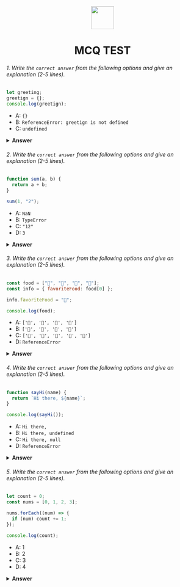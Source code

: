 <div align="center">
  <img height="60" src="https://edurev.gumlet.io/AllImages/original/ApplicationImages/CourseImages/944e5d47-8c55-4a89-91e5-22ab5f2798fc_CI.png">
  <h1>MCQ TEST</h1>
</div>

###### 1. Write the `correct answer` from the following options and give an explanation (2-5 lines).

```javascript
let greeting;
greetign = {};
console.log(greetign);
```

- A: `{}`
- B: `ReferenceError: greetign is not defined`
- C: `undefined`

<details><summary><b>Answer</b></summary>
<p>

#### Answer: A
the greeting variable is initialize with let, then an empty object is put on that variable. So, the greating variable have an empty object. If we print the greeting we oviously get an empty object.



</p>
</details>

###### 2. Write the `correct answer` from the following options and give an explanation (2-5 lines).

```javascript
function sum(a, b) {
  return a + b;
}

sum(1, "2");
```

- A: `NaN`
- B: `TypeError`
- C: `"12"`
- D: `3`

<details><summary><b>Answer</b></summary>
<p>

#### Answer: C
If we add a string with an integer in javascript we will get a string in return. Here in function take two variable as parameter, then return the summation of a and b. The function is called by an interger 1 and a string '2'. So, according to rules function will concatenate 1 and '2' as '12' and return it.

<i>Write your explanation here</i>

</p>
</details>

###### 3. Write the `correct answer` from the following options and give an explanation (2-5 lines).

```javascript
const food = ["🍕", "🍫", "🥑", "🍔"];
const info = { favoriteFood: food[0] };

info.favoriteFood = "🍝";

console.log(food);
```

- A: `['🍕', '🍫', '🥑', '🍔']`
- B: `['🍝', '🍫', '🥑', '🍔']`
- C: `['🍝', '🍕', '🍫', '🥑', '🍔']`
- D: `ReferenceError`

<details><summary><b>Answer</b></summary>
<p>

#### Answer: A
Here, food in an array and info is an object. Info have one element called favoriteFood what value is taken from food 0 index. In that case food value will never change because if we have to food 0 index value we must to write food[0]= 'something'. So, the food varible value remain as it is.

<i>Write your explanation here</i>

</p>
</details>

###### 4. Write the `correct answer` from the following options and give an explanation (2-5 lines).

```javascript
function sayHi(name) {
  return `Hi there, ${name}`;
}

console.log(sayHi());
```

- A: `Hi there,`
- B: `Hi there, undefined`
- C: `Hi there, null`
- D: `ReferenceError`

<details><summary><b>Answer</b></summary>
<p>

#### Answer: B
Since sayHi() function does not sent any value as parameter of name, the name will be remain undefined. As the function return 'Hi there, name' dynamically it will return 'Hi there, undefined'.

<i>Write your explanation here</i>

</p>
</details>

###### 5. Write the `correct answer` from the following options and give an explanation (2-5 lines).

```javascript
let count = 0;
const nums = [0, 1, 2, 3];

nums.forEach((num) => {
  if (num) count += 1;
});

console.log(count);
```

- A: 1
- B: 2
- C: 3
- D: 4

<details><summary><b>Answer</b></summary>
<p>

#### Answer: C
First of all, '0' is equal false and other then '0' every digit is true. In nums value we have one zero and three positive integer. And in forEach loop of nums ever nums value is check, and if it is true, it will add 1 with count and count was initilize as 0. Since we get three positve number, the summation of count must be 0+1+1+1 = 3. That is why in count we get 3.

<i>Write your explanation here</i>

</p>
</details>
